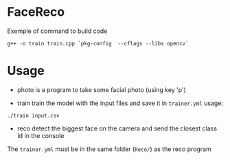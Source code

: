 # FaceReco

Exemple of command to build code
```
g++ -o train train.cpp `pkg-config  --cflags --libs opencv`
```

# Usage

* photo is a program to take some facial photo (using key 'p')

* train train the model with the input files and save it in `trainer.yml` 
usage:
```
./train input.csv
```

* reco detect the biggest face on the camera and send the closest class Id in the console

The `trainer.yml` must be in the same folder (`Reco/`) as the reco program
